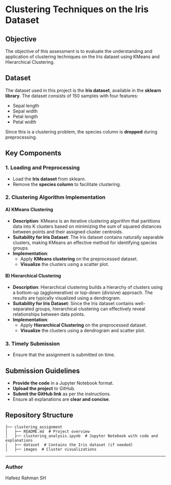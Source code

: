 # Clustering Techniques on the Iris Dataset

## Objective
The objective of this assessment is to evaluate the understanding and application of clustering techniques on the Iris dataset using KMeans and Hierarchical Clustering.

## Dataset
The dataset used in this project is the **Iris dataset**, available in the **sklearn library**. The dataset consists of 150 samples with four features:
- Sepal length
- Sepal width
- Petal length
- Petal width

Since this is a clustering problem, the species column is **dropped** during preprocessing.

## Key Components
### 1. Loading and Preprocessing
- Load the **Iris dataset** from sklearn.
- Remove the **species column** to facilitate clustering.

### 2. Clustering Algorithm Implementation
#### A) KMeans Clustering 
- **Description**: KMeans is an iterative clustering algorithm that partitions data into K clusters based on minimizing the sum of squared distances between points and their assigned cluster centroids.
- **Suitability for Iris Dataset**: The Iris dataset contains naturally separable clusters, making KMeans an effective method for identifying species groups.
- **Implementation**:
  - Apply **KMeans clustering** on the preprocessed dataset.
  - **Visualize** the clusters using a scatter plot.

#### B) Hierarchical Clustering 
- **Description**: Hierarchical clustering builds a hierarchy of clusters using a bottom-up (agglomerative) or top-down (divisive) approach. The results are typically visualized using a dendrogram.
- **Suitability for Iris Dataset**: Since the Iris dataset contains well-separated groups, hierarchical clustering can effectively reveal relationships between data points.
- **Implementation**:
  - Apply **Hierarchical Clustering** on the preprocessed dataset.
  - **Visualize** the clusters using a dendrogram and scatter plot.

### 3. Timely Submission 
- Ensure that the assignment is submitted on time.

## Submission Guidelines
- **Provide the code** in a Jupyter Notebook format.
- **Upload the project** to GitHub.
- **Submit the GitHub link** as per the instructions.
- Ensure all explanations are **clear and concise**.

## Repository Structure
```
├── clustering_assignment
│   ├── README.md  # Project overview
│   ├── clustering_analysis.ipynb  # Jupyter Notebook with code and explanations
│   ├── dataset  # Contains the Iris dataset (if needed)
│   ├── images  # Cluster visualizations
```

---
### Author
Hafeez Rahman SH

